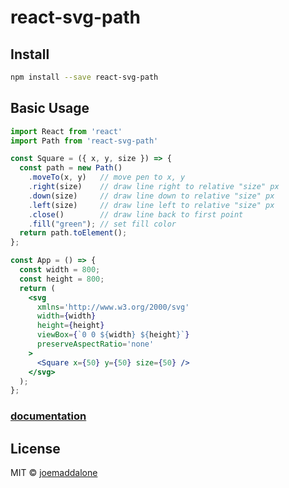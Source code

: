 # react-svg-path

## Install

```bash
npm install --save react-svg-path
```

## Basic Usage

```jsx
import React from 'react'
import Path from 'react-svg-path'

const Square = ({ x, y, size }) => {
  const path = new Path()
    .moveTo(x, y)   // move pen to x, y
    .right(size)    // draw line right to relative "size" px
    .down(size)     // draw line down to relative "size" px
    .left(size)     // draw line left to relative "size" px
    .close()        // draw line back to first point
    .fill("green"); // set fill color
  return path.toElement();
};

const App = () => {
  const width = 800;
  const height = 800;
  return (
    <svg
      xmlns='http://www.w3.org/2000/svg'
      width={width}
      height={height}
      viewBox={`0 0 ${width} ${height}`}
      preserveAspectRatio='none'
    >
      <Square x={50} y={50} size={50} />
    </svg>
  );
};
```

### [documentation](https://joemaddalone.github.io/react-svg-path/)

## License

MIT © [joemaddalone](https://github.com/joemaddalone)
